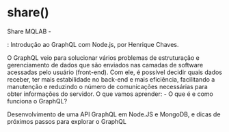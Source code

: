 # share()

Share MQLAB - 

: Introdução ao GraphQL com Node.js, por Henrique Chaves.

O GraphQL veio para solucionar vários problemas de estruturação e gerenciamento de dados que são enviados nas camadas de 
software acessadas pelo usuário (front-end). Com ele, é possível decidir quais dados receber, ter mais estabilidade no 
back-end e mais eficiência, facilitando a manutenção e reduzindo o número de comunicações necessárias para obter informações 
do servidor. O que vamos aprender: - O que é e como funciona o GraphQL? 

Desenvolvimento de uma API GraphQL em Node.JS e MongoDB, e dicas de próximos passos para explorar o GraphQL
